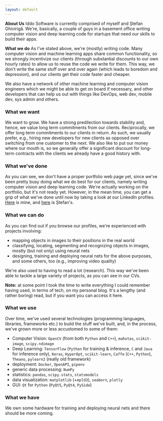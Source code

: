 ```yaml
---
layout: default
---
```


**About Us**
Iddo Software is currently comprised of myself and Ștefan Ghivirigă. We're, basically, a couple of guys in a basement office writing computer vision and deep learning code for startups that need our skills to build their apps.

**What we do**
As I've stated above, we're (mostly) writing code. Many computer vision and machine learning apps share common functionality, so we strongly incentivize our clients (through substantial discounts to our own hourly rates) to allow us to reuse the code we write for them. This way, we don't write the same stuff over and over again (which leads to boredom and depression), and our clients get their code faster and cheaper.

We also have a network of other machine learning and computer vision engineers which we might be able to get on board if necessary, and other developers that can help us out with things like DevOps, web dev, mobile dev, sys admin and others.

### What we want
We want to grow. We have a strong predilection towards stability and, hence, we value long term commitments from our clients. Reciprocally, we offer long term commitments to our clients in return. As such, we usually prefer, e.g., hiring new developers for new clients as opposed over switching from one customer to the next. We also like to put our money where our mouth is, so we generally offer a significant discount for long-term contracts with the clients we already have a good history with.

### What we've done
As you can see, we don't have a proper portfolio web page yet, since we've been pretty busy doing what we do best for our clients, namely writing computer vision and deep learning code. We're actually working on the portfolio, but it's not ready yet. However, in the mean time, you can get a grip of what we've done until now by taking a look at our LinkedIn profiles. [Here](https://www.linkedin.com/in/bbudescu/) is mine, and [here](https://www.linkedin.com/in/stefan-ghiviriga-93818913a/) is Ștefan's.

### What we can do
As you can find out if you browse our profiles, we're experienced with projects involving:
- mapping objects in images to their positions in the real world
- classifying, locating, segmenting and recognizing objects in images, mostly (but not only) using neural nets
- designing, training and deploying neural nets for the above purposes, and some others, too (e.g., improving video quality)

We're also used to having to read a lot (research). This way we've been able to tackle a large variety of projects, as you can see in our CVs.

**Note:** at some point I took the time to write everything I could remember having used, in terms of tech, on my personal blog. It's a lengthy (and rather boring) read, but if you want you can access it here.

### What we use
Over time, we've used several technologies (programming languages, libraries, frameworks etc.) to build the stuff we've built, and, in the process, we've grown more or less accustomed to some of them:
- Computer Vision: `OpenCV` (from both `Python` and `C++`), `mahotas`, `scikit-image`, `scipy.ndimage`
- Deep Learning: `TensorFlow` (`Python` for training & inference, `C` and `Java` for inference only), `Keras`, `HyperOpt`, `scikit-learn`, `Caffe` (`C++`, `Python`), `Theano`, `pylearn2` (really old framework)
- deployment: `Docker`, `OpenAPI`, `pipenv`
- generic data processing: `NumPy`
- statistics: `pandas`, `scipy.stats`, `statsmodels`
- data visualization: `matplotlib` (+`mpld3`), `seaborn`, `plotly`
- GUI: `Qt` for `Python` (`PyQt5`, `PyQt4`, `PySide`)

### What we have
We own some hardware for training and deploying neural nets and there should be more coming.
